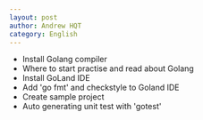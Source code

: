 ```yaml
---
layout: post
author: Andrew HQT
category: English
---
```

* Install Golang compiler 
* Where to start practise and read about Golang
* Install GoLand IDE 
* Add 'go fmt' and checkstyle to Goland IDE
* Create sample project 
* Auto generating unit test with 'gotest'
